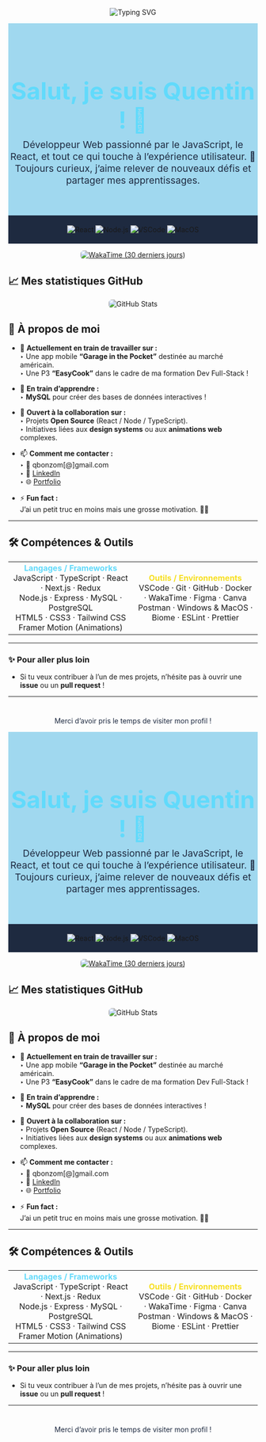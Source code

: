 <!-- ──────────────────────────────────────────────────────────────────── -->
<!--                           START OF README                           -->
<!-- ──────────────────────────────────────────────────────────────────── -->
<p align="center">
  <img
    src="https://readme-typing-svg.herokuapp.com?font=JetBrains+Mono&weight=600&size=35&duration=2000&pause=800&color=61DAFB&center=true&vCenter=true&width=700&lines=Salut%2C+je+suis+Quentin+!;Développeur+Web+passionné+par+JavaScript+%26+React;Toujours+curieux+et+motivé+🚀"
    alt="Typing SVG" />
</p>
<!-- ──────────────────────────────────────────────────────────────────── -->
<!--                           START OF README                           -->
<!-- ──────────────────────────────────────────────────────────────────── -->

<div align="center" style="background-color: #A0D8EF; padding: 40px 0;">
  <!-- TITRE PRINCIPAL EN COULEUR "REACT" (#61DAFB) -->
  <h1 style="color: #61DAFB; font-size: 3rem; margin-bottom: 0.5rem;">
    Salut, je suis Quentin ! 👋
  </h1>
  <!-- SOUS-TITRE EN COULEUR CLAIRE (#1E2A40) -->
  <p style="color: #1E2A40; font-size: 1.2rem; margin-top: 0;">
    Développeur Web passionné par le JavaScript, le React, et tout ce qui touche à l’expérience utilisateur. 🚀<br/>
    Toujours curieux, j’aime relever de nouveaux défis et partager mes apprentissages.
  </p>
</div>

<div align="center" style="background-color: #1E2A40; padding: 20px 0;">
  <!-- BADGES PERSONNALISÉS AVEC COULEURS AVATAR -->
  <img
    src="https://img.shields.io/badge/Frontend-React-61DAFB?style=flat-square&logo=react&logoColor=white"
    alt="React" />
  <img
    src="https://img.shields.io/badge/Backend-Node.js-3C873A?style=flat-square&logo=node.js&logoColor=white"
    alt="Node.js" />
  <img
    src="https://img.shields.io/badge/Editor-VSCode-007ACC?style=flat-square&logo=visual-studio-code&logoColor=white"
    alt="VSCode" />
  <img
    src="https://img.shields.io/badge/OS-MacOS-informational?style=flat-square&logo=apple&logoColor=white"
    alt="MacOS" />
</div>


<!-- ───────────────────────────────────────────────────────────────────── -->
<!--                           STATISTIQUES WAKATIME                          -->
<!-- ───────────────────────────────────────────────────────────────────── -->
<p align="center">
  <a href="https://wakatime.com/@027c6831-f309-4ec3-81cc-1954f83a0ce4" target="_blank" rel="noopener noreferrer">
    <img
      src="https://github-readme-stats.vercel.app/api/wakatime?username=027c6831-f309-4ec3-81cc-1954f83a0ce4&range=last_30_days&layout=default&theme=tokyonight&langs_count=5&projects_count=5"
      alt="WakaTime (30 derniers jours)" style="border-radius: 6px;" />
  </a>
</p>


## 📈 Mes statistiques GitHub

<p align="center">
  <!-- Carte GitHub Stats officielle, qui fonctionne si votre pseudo GitHub est 'QuentinBonzom' -->
  <img
    src="https://github-readme-stats.vercel.app/api?username=QuentinBonzom&show_icons=true&theme=tokyonight&count_private=true"
    alt="GitHub Stats" style="max-width: 80%; border-radius: 6px;" />
</p>


## 🚀 À propos de moi

- 🔭 **Actuellement en train de travailler sur :**  
  ‣ Une app mobile **“Garage in the Pocket”** destinée au marché américain.  
  ‣ Une P3 **“EasyCook”** dans le cadre de ma formation Dev Full-Stack !  

- 🌱 **En train d’apprendre :**  
  ‣ **MySQL** pour créer des bases de données interactives !  

- 🤝 **Ouvert à la collaboration sur :**  
  ‣ Projets **Open Source** (React / Node / TypeScript).  
  ‣ Initiatives liées aux **design systems** ou aux **animations web** complexes.  

- 📫 **Comment me contacter :**  
  ‣ 📧 qbonzom[@]gmail.com  
  ‣ 💼 [LinkedIn](https://www.linkedin.com/in/quentinbonzom-dev)  
  ‣ 🌐 [Portfolio](https://portfolio-peeb.vercel.app/)  

- ⚡ **Fun fact :**  
  J’ai un petit truc en moins mais une grosse motivation. 🚴‍♂️  

---

## 🛠️ Compétences & Outils

<table align="center">
  <tr>
    <td align="center" width="50%">
      <strong style="color: #61DAFB;">Langages / Frameworks</strong><br/>
      JavaScript · TypeScript · React · Next.js · Redux<br/>
      Node.js · Express · MySQL · PostgreSQL<br/>
      HTML5 · CSS3 · Tailwind CSS<br/>
      Framer Motion (Animations)
    </td>
    <td align="center" width="50%">
      <strong style="color: #F7DF1E;">Outils / Environnements</strong><br/>
      VSCode · Git · GitHub · Docker · WakaTime · Figma · Canva<br/>
      Postman · Windows & MacOS · Biome · ESLint · Prettier
    </td>
  </tr>
</table>

---

### ✨ Pour aller plus loin

- Si tu veux contribuer à l’un de mes projets, n’hésite pas à ouvrir une **issue** ou un **pull request** !
  
---

<p align="center" style="margin-top: 40px; color: #1E2A40;">
  Merci d’avoir pris le temps de visiter mon profil !  
</p>

<!-- ──────────────────────────────────────────────────────────────────── -->
<!--                            END OF README                            -->
<!-- ──────────────────────────────────────────────────────────────────── -->


<div align="center" style="background-color: #A0D8EF; padding: 40px 0;">
  <!-- TITRE PRINCIPAL EN COULEUR "REACT" (#61DAFB) -->
  <h1 style="color: #61DAFB; font-size: 3rem; margin-bottom: 0.5rem;">
    Salut, je suis Quentin ! 👋
  </h1>
  <!-- SOUS-TITRE EN COULEUR CLAIRE (#1E2A40) -->
  <p style="color: #1E2A40; font-size: 1.2rem; margin-top: 0;">
    Développeur Web passionné par le JavaScript, le React, et tout ce qui touche à l’expérience utilisateur. 🚀<br/>
    Toujours curieux, j’aime relever de nouveaux défis et partager mes apprentissages.
  </p>
</div>

<div align="center" style="background-color: #1E2A40; padding: 20px 0;">
  <!-- BADGES PERSONNALISÉS AVEC COULEURS AVATAR -->
  <img
    src="https://img.shields.io/badge/Frontend-React-61DAFB?style=flat-square&logo=react&logoColor=white"
    alt="React" />
  <img
    src="https://img.shields.io/badge/Backend-Node.js-3C873A?style=flat-square&logo=node.js&logoColor=white"
    alt="Node.js" />
  <img
    src="https://img.shields.io/badge/Editor-VSCode-007ACC?style=flat-square&logo=visual-studio-code&logoColor=white"
    alt="VSCode" />
  <img
    src="https://img.shields.io/badge/OS-MacOS-informational?style=flat-square&logo=apple&logoColor=white"
    alt="MacOS" />
</div>


<!-- ───────────────────────────────────────────────────────────────────── -->
<!--                           STATISTIQUES WAKATIME                          -->
<!-- ───────────────────────────────────────────────────────────────────── -->
<p align="center">
  <a href="https://wakatime.com/@027c6831-f309-4ec3-81cc-1954f83a0ce4" target="_blank" rel="noopener noreferrer">
    <img
      src="https://github-readme-stats.vercel.app/api/wakatime?username=027c6831-f309-4ec3-81cc-1954f83a0ce4&range=last_30_days&layout=default&theme=tokyonight&langs_count=5&projects_count=5"
      alt="WakaTime (30 derniers jours)" style="border-radius: 6px;" />
  </a>
</p>


## 📈 Mes statistiques GitHub

<p align="center">
  <!-- Carte GitHub Stats officielle, qui fonctionne si votre pseudo GitHub est 'QuentinBonzom' -->
  <img
    src="https://github-readme-stats.vercel.app/api?username=QuentinBonzom&show_icons=true&theme=tokyonight&count_private=true"
    alt="GitHub Stats" style="max-width: 80%; border-radius: 6px;" />
</p>


## 🚀 À propos de moi

- 🔭 **Actuellement en train de travailler sur :**  
  ‣ Une app mobile **“Garage in the Pocket”** destinée au marché américain.  
  ‣ Une P3 **“EasyCook”** dans le cadre de ma formation Dev Full-Stack !  

- 🌱 **En train d’apprendre :**  
  ‣ **MySQL** pour créer des bases de données interactives !  

- 🤝 **Ouvert à la collaboration sur :**  
  ‣ Projets **Open Source** (React / Node / TypeScript).  
  ‣ Initiatives liées aux **design systems** ou aux **animations web** complexes.  

- 📫 **Comment me contacter :**  
  ‣ 📧 qbonzom[@]gmail.com  
  ‣ 💼 [LinkedIn](https://www.linkedin.com/in/quentinbonzom-dev)  
  ‣ 🌐 [Portfolio](https://portfolio-peeb.vercel.app/)  

- ⚡ **Fun fact :**  
  J’ai un petit truc en moins mais une grosse motivation. 🚴‍♂️  

---

## 🛠️ Compétences & Outils

<table align="center">
  <tr>
    <td align="center" width="50%">
      <strong style="color: #61DAFB;">Langages / Frameworks</strong><br/>
      JavaScript · TypeScript · React · Next.js · Redux<br/>
      Node.js · Express · MySQL · PostgreSQL<br/>
      HTML5 · CSS3 · Tailwind CSS<br/>
      Framer Motion (Animations)
    </td>
    <td align="center" width="50%">
      <strong style="color: #F7DF1E;">Outils / Environnements</strong><br/>
      VSCode · Git · GitHub · Docker · WakaTime · Figma · Canva<br/>
      Postman · Windows & MacOS · Biome · ESLint · Prettier
    </td>
  </tr>
</table>

---

### ✨ Pour aller plus loin

- Si tu veux contribuer à l’un de mes projets, n’hésite pas à ouvrir une **issue** ou un **pull request** !
  
---

<p align="center" style="margin-top: 40px; color: #1E2A40;">
  Merci d’avoir pris le temps de visiter mon profil !  
</p>

<!-- ──────────────────────────────────────────────────────────────────── -->
<!--                            END OF README                            -->
<!-- ──────────────────────────────────────────────────────────────────── -->
